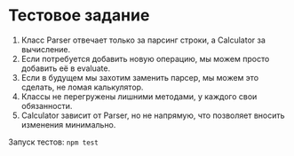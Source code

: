 # Тестовое задание

1. Класс Parser отвечает только за парсинг строки, а Calculator за вычисление.
2. Если потребуется добавить новую операцию, мы можем просто добавить её в evaluate.
3. Если в будущем мы захотим заменить парсер, мы можем это сделать, не ломая калькулятор.
4. Классы не перегружены лишними методами, у каждого свои обязанности.
5. Calculator зависит от Parser, но не напрямую, что позволяет вносить изменения минимально.

Запуск тестов: ```npm test```

